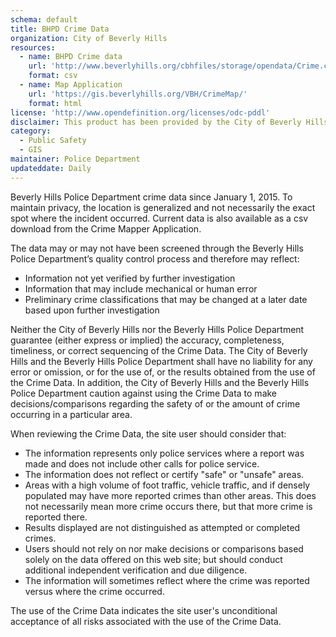 ```yaml
---
schema: default
title: BHPD Crime Data
organization: City of Beverly Hills
resources:
  - name: BHPD Crime data
    url: 'http://www.beverlyhills.org/cbhfiles/storage/opendata/Crime.csv'
    format: csv
  - name: Map Application
    url: 'https://gis.beverlyhills.org/VBH/CrimeMap/'
    format: html    
license: 'http://www.opendefinition.org/licenses/odc-pddl'
disclaimer: This product has been provided by the City of Beverly Hills on as as-is basis for informational purposes. No warranty is made by the City of Beverly Hills regarding specific accuracy, completeness, or fitness for any particular purpose or use of any data made available on the City’s Open Data Portal. The City reserves the right to discontinue availability of content on the Open Data Portal at any time and for any reason.
category:
  - Public Safety
  - GIS
maintainer: Police Department
updateddate: Daily
---
```

Beverly Hills Police Department crime data since January 1, 2015. To maintain privacy, the location is generalized and not necessarily the exact spot where the incident occurred. Current data is also available as a csv download from the Crime Mapper Application.

The data may or may not have been screened through the Beverly Hills Police Department’s quality control process and therefore may reflect:
<ul style="list-style-type:disc">
<li>Information not yet verified by further investigation</li>
<li>Information that may include mechanical or human error</li>
<li>Preliminary crime classifications that may be changed at a later date based upon further investigation</li>
</ul>
Neither the City of Beverly Hills nor the Beverly Hills Police Department guarantee (either express or implied) the accuracy, completeness, timeliness, or correct sequencing of the Crime Data. The City of Beverly Hills and the Beverly Hills Police Department shall have no liability for any error or omission, or for the use of, or the results obtained from the use of the Crime Data. In addition, the City of Beverly Hills and the Beverly Hills Police Department caution against using the Crime Data to make decisions/comparisons regarding the safety of or the amount of crime occurring in a particular area.

When reviewing the Crime Data, the site user should consider that:
<ul style="list-style-type:disc">
<li>The information represents only police services where a report was made and does not include other calls for police service.</li>
<li>The information does not reflect or certify "safe" or "unsafe" areas.</li>
<li>Areas with a high volume of foot traffic, vehicle traffic, and if densely populated may have more reported crimes than other areas. This does not necessarily mean more crime occurs there, but that more crime is reported there.</li>
<li>Results displayed are not distinguished as attempted or completed crimes.</li>
<li>Users should not rely on nor make decisions or comparisons based solely on the data offered on this web site; but should conduct additional independent verification and due diligence.</li>
<li>The information will sometimes reflect where the crime was reported versus where the crime occurred.</li>
</ul>
The use of the Crime Data indicates the site user's unconditional acceptance of all risks associated with the use of the Crime Data.
